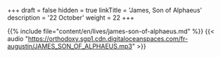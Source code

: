 +++
draft = false
hidden = true
linkTitle = 'James, Son of Alphaeus'
description = '22 October'
weight = 22
+++

{{% include file="content/en/lives/james-son-of-alphaeus.md" %}}
{{< audio "https://orthodoxy.sgp1.cdn.digitaloceanspaces.com/fr-augustin/JAMES_SON_OF_ALPHAEUS.mp3" >}}
